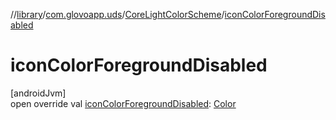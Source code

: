 //[library](../../../index.md)/[com.glovoapp.uds](../index.md)/[CoreLightColorScheme](index.md)/[iconColorForegroundDisabled](icon-color-foreground-disabled.md)

# iconColorForegroundDisabled

[androidJvm]\
open override val [iconColorForegroundDisabled](icon-color-foreground-disabled.md): [Color](https://developer.android.com/reference/kotlin/androidx/compose/ui/graphics/Color.html)
